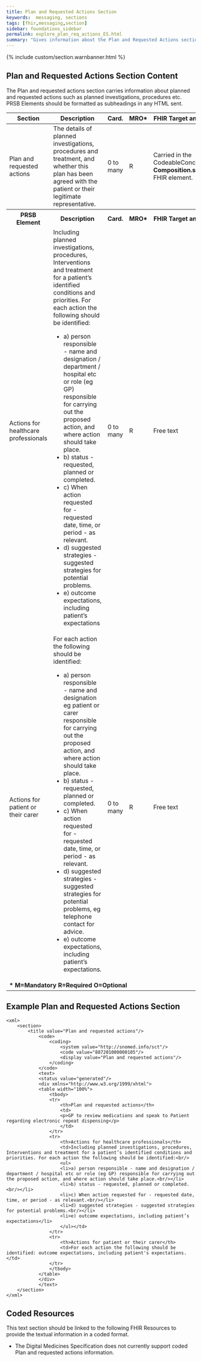 ```yaml
---
title: Plan and Requested Actions Section
keywords:  messaging, sections
tags: [fhir,messaging,section]
sidebar: foundations_sidebar
permalink: explore_plan_req_actions_ES.html
summary: "Gives information about the Plan and Requested Actions section"
---
```


{% include custom/section.warnbanner.html %}

## Plan and Requested Actions Section Content ##
The Plan and requested actions section carries information about planned and requested actions such as planned investigations, procedures etc. PRSB Elements should be formatted as subheadings in any HTML sent.

<table style="width:100%;max-width: 100%;">
	<thead>
		<tr>
			<th width="15%">Section</th>
			<th width="35%">Description</th>
			<th width="5%">Card.</th>
			<th width="5%">MRO*</th>
			<th width="40%">FHIR Target and Guidance</th>
		</tr>
	</thead>
	<tbody>
		<tr>
			<td>Plan and requested actions</td>
			<td>The details of planned investigations, procedures and treatment, and whether this plan has been agreed with the patient or their legitimate representative.</td>
			<td>0 to many</td>
			<td>R</td>
			<td>Carried in the CodeableConcept of <b>Composition.section.code</b> FHIR element.</td>
		</tr>
		<tr>
			<th>PRSB Element</th>
			<th>Description</th>
			<th>Card.</th>
			<th>MRO*</th>
			<th>FHIR Target and Guidance</th>
		</tr>
		<tr>
			<td>Actions for healthcare professionals</td>			
			<td>Including planned investigations, procedures, Interventions and treatment for a patient’s identified conditions and priorities. For each action the following should be identified:<br/>
			<ul>
			<li>a) person responsible - name and designation / department / hospital etc or role (eg GP) responsible for carrying out the proposed action, and where action should take place.<br/></li>
			<li>b) status - requested, planned or completed.<br/></li>
            <li>c) When action requested for - requested date, time, or period - as relevant.<br/></li>
			<li>d) suggested strategies - suggested strategies for potential problems.<br/></li>
            <li>e) outcome expectations, including patient’s expectations</li>
			</ul></td>
			<td>0 to many</td>
			<td>R</td>
			<td>Free text</td>
		</tr>
		<tr>
			<td>Actions for patient or their carer
			<td>For each action the following should be identified:<br/>
			<ul>
			<li>a) person responsible - name and designation eg patient or carer responsible for carrying out the proposed action, and where action should take place.<br/></li>
			<li>b) status - requested, planned or completed.<br/></li>
            <li>c)  When action requested for - requested date, time, or period - as relevant.<br/></li>
			<li>d) suggested strategies - suggested strategies for potential problems, eg telephone contact for advice.<br/></li>
            <li>e) outcome expectations, including patient’s expectations.</li>
			</ul>
			</td>			
			<td>0 to many</td>
			<td>R</td>
			<td>Free text</td>
		</tr>
		<tr>
		<td colspan="5"><b>* M=Mandatory R=Required O=Optional</b></td>
		</tr>
	</tbody>
</table>

##  Example Plan and Requested Actions Section ##

```
<xml>
	<section>
		<title value="Plan and requested actions"/>
			<code>
				<coding>
					<system value="http://snomed.info/sct"/>
					<code value="887201000000105"/>
					<display value="Plan and requested actions"/>
				</coding>
			</code>
			<text>
			<status value="generated"/>
			<div xmlns="http://www.w3.org/1999/xhtml">
			<table width="100%">
				<tbody>
				<tr>
					<th>Plan and requested actions</th>
					<td>
					<p>GP to review medications and speak to Patient regarding electronic repeat dispensing</p>
					</td>
				</tr>
				<tr>
					<th>Actions for healthcare professionals</th>
					<td>Including planned investigations, procedures, Interventions and treatment for a patient’s identified conditions and priorities. For each action the following should be identified:<br/>
					<ul>
					<li>a) person responsible - name and designation / department / hospital etc or role (eg GP) responsible for carrying out the proposed action, and where action should take place.<br/></li>
					<li>b) status - requested, planned or completed.<br/></li>
					<li>c) When action requested for - requested date, time, or period - as relevant.<br/></li>
					<li>d) suggested strategies - suggested strategies for potential problems.<br/></li>
					<li>e) outcome expectations, including patient’s expectations</li>
					</ul></td>
				</tr>
				<tr>
					<th>Actions for patient or their carer</th>
					<td>For each action the following should be identified: outcome expectations, including patient's expectations.</td>
				</tr>
				</tbody>
			</table>
			</div>
			</text>
	</section>
</xml>
```

## Coded Resources ##

This text section should be linked to the following FHIR Resources to provide the textual information in a coded format.

- The Digital Medicines Specification does not currently support coded Plan and requested actions information.